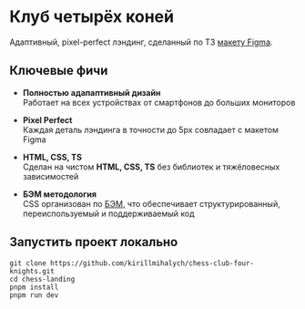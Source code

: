 # Клуб четырёх коней

Адаптивный, pixel-perfect лэндинг, сделанный по ТЗ [макету Figma](https://www.figma.com/design/0xXfupPNU3aZxPqFbmhCKb/%D0%94%D0%B8%D0%B7%D0%B0%D0%B9%D0%BD-%D0%B4%D0%BB%D1%8F-%D0%B2%D0%B5%D1%80%D1%81%D1%82%D0%BA%D0%B8-%7C-%D0%A2%D0%B5%D1%81%D1%82%D0%BE%D0%B2%D1%8B%D0%B9-%D0%BB%D0%B5%D0%BD%D0%B4%D0%B8%D0%BD%D0%B3?node-id=0-1&p=f&t=sJhK5MXbBVEHdE0P-0).

## Ключевые фичи

- **Полностью адапаптивный дизайн**  
  Работает на всех устройствах от смартфонов до больших мониторов

- **Pixel Perfect**  
  Каждая деталь лэндинга в точности до 5px совпадает с макетом Figma

- **HTML, CSS, TS**  
  Сделан на чистом **HTML, CSS, TS** без библиотек и тяжёловесных зависимостей

- **БЭМ методология**  
  CSS организован по [БЭМ](https://ru.bem.info/methodology/), что обеспечивает структурированный, переиспользуемый и поддерживаемый код

## Запустить проект локально

```
git clone https://github.com/kirillmihalych/chess-club-four-knights.git
cd chess-landing
pnpm install
pnpm run dev
```
